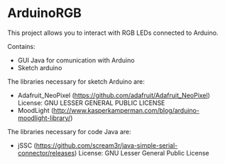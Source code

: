 # ArduinoRGB
This project allows you to interact with RGB LEDs connected to Arduino.

Contains:
- GUI Java for comunication with Arduino
- Sketch arduino

The libraries necessary for sketch Arduino are:
- Adafruit_NeoPixel (https://github.com/adafruit/Adafruit_NeoPixel) License: GNU LESSER GENERAL PUBLIC LICENSE
- MoodLight (http://www.kasperkamperman.com/blog/arduino-moodlight-library/)

The libraries necessary for code Java are:
- jSSC (https://github.com/scream3r/java-simple-serial-connector/releases) License: GNU Lesser General Public License

